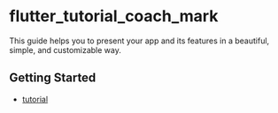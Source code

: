 # flutter_tutorial_coach_mark

This guide helps you to present your app and its features in a beautiful, simple, and customizable way.

## Getting Started

- [tutorial](https://medium.com/dev-tutorials/flutter-tutorial-coach-mark-package-9f593c2725f)
